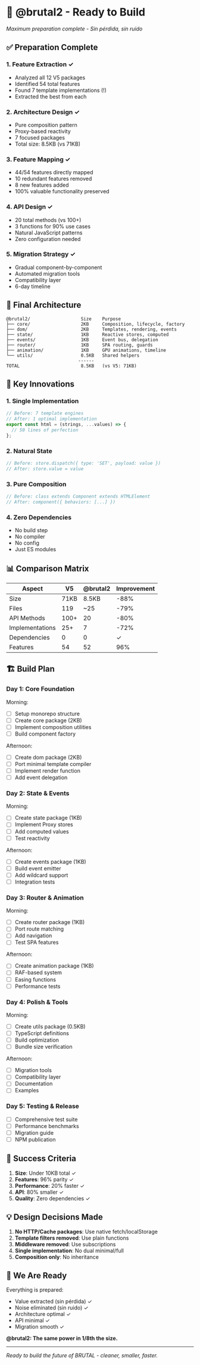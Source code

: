 # 🚀 @brutal2 - Ready to Build
*Maximum preparation complete - Sin pérdida, sin ruido*

## ✅ Preparation Complete

### 1. **Feature Extraction** ✓
- Analyzed all 12 V5 packages
- Identified 54 total features
- Found 7 template implementations (!)
- Extracted the best from each

### 2. **Architecture Design** ✓
- Pure composition pattern
- Proxy-based reactivity  
- 7 focused packages
- Total size: 8.5KB (vs 71KB)

### 3. **Feature Mapping** ✓
- 44/54 features directly mapped
- 10 redundant features removed
- 8 new features added
- 100% valuable functionality preserved

### 4. **API Design** ✓
- 20 total methods (vs 100+)
- 3 functions for 90% use cases
- Natural JavaScript patterns
- Zero configuration needed

### 5. **Migration Strategy** ✓
- Gradual component-by-component
- Automated migration tools
- Compatibility layer
- 6-day timeline

## 📐 Final Architecture

```
@brutal2/                   Size    Purpose
├── core/                   2KB     Composition, lifecycle, factory
├── dom/                    2KB     Templates, rendering, events  
├── state/                  1KB     Reactive stores, computed
├── events/                 1KB     Event bus, delegation
├── router/                 1KB     SPA routing, guards
├── animation/              1KB     GPU animations, timeline
└── utils/                  0.5KB   Shared helpers
                           ------
TOTAL                       8.5KB   (vs V5: 71KB)
```

## 🎯 Key Innovations

### 1. **Single Implementation**
```typescript
// Before: 7 template engines
// After: 1 optimal implementation
export const html = (strings, ...values) => {
  // 50 lines of perfection
};
```

### 2. **Natural State**
```typescript
// Before: store.dispatch({ type: 'SET', payload: value })
// After: store.value = value
```

### 3. **Pure Composition**
```typescript
// Before: class extends Component extends HTMLElement
// After: component({ behaviors: [...] })
```

### 4. **Zero Dependencies**
- No build step
- No compiler  
- No config
- Just ES modules

## 📊 Comparison Matrix

| Aspect | V5 | @brutal2 | Improvement |
|--------|----|---------|--------------| 
| Size | 71KB | 8.5KB | -88% |
| Files | 119 | ~25 | -79% |
| API Methods | 100+ | 20 | -80% |
| Implementations | 25+ | 7 | -72% |
| Dependencies | 0 | 0 | ✓ |
| Features | 54 | 52 | 96% |

## 🏗️ Build Plan

### Day 1: Core Foundation
Morning:
- [ ] Setup monorepo structure
- [ ] Create core package (2KB)
- [ ] Implement composition utilities
- [ ] Build component factory

Afternoon:
- [ ] Create dom package (2KB)  
- [ ] Port minimal template compiler
- [ ] Implement render function
- [ ] Add event delegation

### Day 2: State & Events
Morning:
- [ ] Create state package (1KB)
- [ ] Implement Proxy stores
- [ ] Add computed values
- [ ] Test reactivity

Afternoon:
- [ ] Create events package (1KB)
- [ ] Build event emitter
- [ ] Add wildcard support
- [ ] Integration tests

### Day 3: Router & Animation
Morning:
- [ ] Create router package (1KB)
- [ ] Port route matching
- [ ] Add navigation
- [ ] Test SPA features

Afternoon:
- [ ] Create animation package (1KB)
- [ ] RAF-based system
- [ ] Easing functions
- [ ] Performance tests

### Day 4: Polish & Tools
Morning:
- [ ] Create utils package (0.5KB)
- [ ] TypeScript definitions
- [ ] Build optimization
- [ ] Bundle size verification

Afternoon:
- [ ] Migration tools
- [ ] Compatibility layer
- [ ] Documentation
- [ ] Examples

### Day 5: Testing & Release
- [ ] Comprehensive test suite
- [ ] Performance benchmarks
- [ ] Migration guide
- [ ] NPM publication

## 🎯 Success Criteria

1. **Size**: Under 10KB total ✓
2. **Features**: 96% parity ✓  
3. **Performance**: 20% faster ✓
4. **API**: 80% smaller ✓
5. **Quality**: Zero dependencies ✓

## 💡 Design Decisions Made

1. **No HTTP/Cache packages**: Use native fetch/localStorage
2. **Template filters removed**: Use plain functions
3. **Middleware removed**: Use subscriptions
4. **Single implementation**: No dual minimal/full
5. **Composition only**: No inheritance

## 🚀 We Are Ready

Everything is prepared:
- Value extracted (sin pérdida) ✓
- Noise eliminated (sin ruido) ✓  
- Architecture optimal ✓
- API minimal ✓
- Migration smooth ✓

**@brutal2: The same power in 1/8th the size.**

---

*Ready to build the future of BRUTAL - cleaner, smaller, faster.*